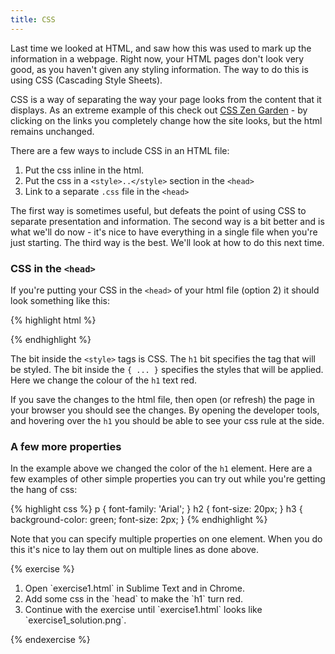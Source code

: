 ```yaml
---
title: CSS
---
```


Last time we looked at HTML, and saw how this was used to mark up the information in a webpage. Right now, your HTML pages don't look very good, as you haven't given any styling information. The way to do this is using CSS (Cascading Style Sheets).

CSS is a way of separating the way your page looks from the content that it displays. As an extreme example of this check out [CSS Zen Garden](http://www.csszengarden.com/) - by clicking on the links you completely change how the site looks, but the html remains unchanged.

There are a few ways to include CSS in an HTML file:

1. Put the css inline in the html.
2. Put the css in a `<style>..</style>` section in the `<head>`
3. Link to a separate `.css` file in the `<head>`

The first way is sometimes useful, but defeats the point of using CSS to separate presentation and information. The second way is a bit better and is what we'll do now - it's nice to have everything in a single file when you're just starting. The third way is the best. We'll look at how to do this next time.

### CSS in the `<head>`

If you're putting your CSS in the `<head>` of your html file (option 2) it should look something like this: 

{% highlight html %}
<head>
  <title>Some title</title>
  <style>
    h1 { color: red; }
  </style>
</head>
{% endhighlight %}

The bit inside the `<style>` tags is CSS. The `h1` bit specifies the tag that will be styled. The bit inside the `{ ... }` specifies the styles that will be applied. Here we change the colour of the `h1` text red.

If you save the changes to the html file, then open (or refresh) the page in your browser you should see the changes. By opening the developer tools, and hovering over the `h1` you should be able to see your css rule at the side.

### A few more properties

In the example above we changed the color of the `h1` element. Here are a few examples of other simple properties you can try out while you're getting the hang of css:

{% highlight css %}
p { font-family: 'Arial'; }
h2 { font-size: 20px; }
h3 {
    background-color: green;
    font-size: 2px;
}
{% endhighlight %}

Note that you can specify multiple properties on one element. When you do this it's nice to lay them out on multiple lines as done above.

{% exercise %}
<ol>
<li>Open `exercise1.html` in Sublime Text and in Chrome.</li>
<li>Add some css in the `head` to make the `h1` turn red.</li>
<li>Continue with the exercise until `exercise1.html` looks like `exercise1_solution.png`.</li>
</ol>
{% endexercise %}

